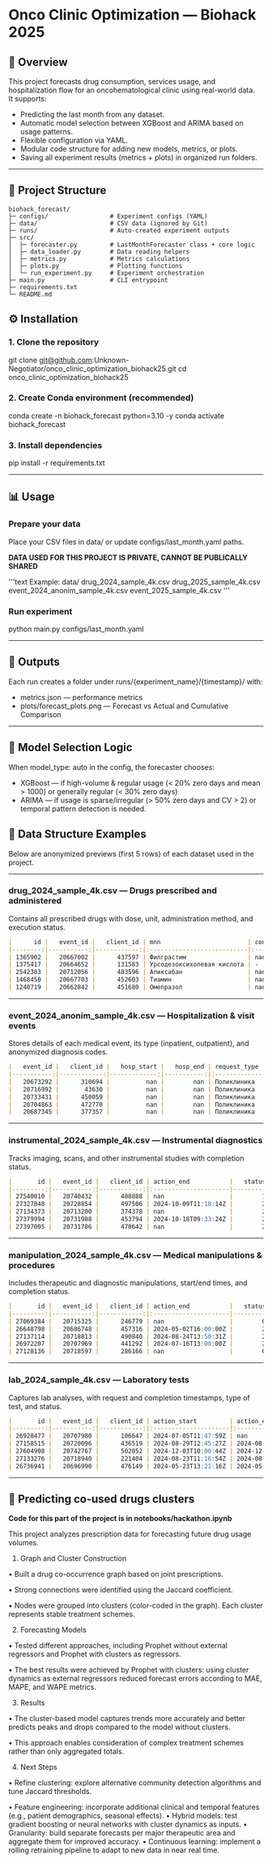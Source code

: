 # Onco Clinic Optimization — Biohack 2025

## 📌 Overview
This project forecasts drug consumption, services usage, and hospitalization flow for an oncohematological clinic using real-world data.  
It supports:
- Predicting the last month from any dataset.
- Automatic model selection between XGBoost and ARIMA based on usage patterns.
- Flexible configuration via YAML.
- Modular code structure for adding new models, metrics, or plots.
- Saving all experiment results (metrics + plots) in organized run folders.

---

## 📂 Project Structure
```text
biohack_forecast/
├─ configs/                 # Experiment configs (YAML)
├─ data/                    # CSV data (ignored by Git)
├─ runs/                    # Auto-created experiment outputs
├─ src/
│  ├─ forecaster.py         # LastMonthForecaster class + core logic
│  ├─ data_loader.py        # Data reading helpers
│  ├─ metrics.py            # Metrics calculations
│  ├─ plots.py              # Plotting functions
│  └─ run_experiment.py     # Experiment orchestration
├─ main.py                  # CLI entrypoint
├─ requirements.txt
└─ README.md
```

## ⚙️ Installation

### 1. Clone the repository
git clone git@github.com:Unknown-Negotiator/onco_clinic_optimization_biohack25.git
cd onco_clinic_optimization_biohack25

### 2. Create Conda environment (recommended)
conda create -n biohack_forecast python=3.10 -y
conda activate biohack_forecast

### 3. Install dependencies
pip install -r requirements.txt

---

## 📊 Usage

### Prepare your data
Place your CSV files in data/ or update configs/last_month.yaml paths.

**DATA USED FOR THIS PROJECT IS PRIVATE, CANNOT BE PUBLICALLY SHARED**

'''text
Example:
data/
  drug_2024_sample_4k.csv
  drug_2025_sample_4k.csv
  event_2024_anonim_sample_4k.csv
  event_2025_sample_4k.csv
'''

### Run experiment
python main.py configs/last_month.yaml

---

## 📁 Outputs
Each run creates a folder under runs/{experiment_name}/{timestamp}/ with:
- metrics.json — performance metrics
- plots/forecast_plots.png — Forecast vs Actual and Cumulative Comparison

---

## 🧠 Model Selection Logic
When model_type: auto in the config, the forecaster chooses:
- XGBoost — if high-volume & regular usage (< 20% zero days and mean > 1000) or generally regular (< 30% zero days)
- ARIMA — if usage is sparse/irregular (> 50% zero days and CV > 2) or temporal pattern detection is needed.

## 📄 Data Structure Examples

Below are anonymized previews (first 5 rows) of each dataset used in the project.

---

### **drug_2024_sample_4k.csv** — Drugs prescribed and administered
Contains all prescribed drugs with dose, unit, administration method, and execution status.
```markdown
|      id |   event_id |   client_id | mnn                        | concentration   |   dose | measure   | execution_date       | method            |   status | status_name        |
|--------:|-----------:|------------:|:---------------------------|:----------------|-------:|:----------|:---------------------|:------------------|---------:|:-------------------|
| 1365902 |   20667002 |      437597 | Филграстим                 | nan             |    480 | мг        | 2024-02-02T11:36:16Z | Подкожный         |        2 | выполнено          |
| 1375417 |   20664652 |      131583 | Урсодезоксихолевая кислота | -               |    250 | мг        | nan                  | Для приема внутрь |        6 | отменено           |
| 2542383 |   20712056 |      483596 | Апиксабан                  | nan             |      2 | мг        | 2024-08-09T10:11:52Z | Для приема внутрь |        2 | выполнено          |
| 1468450 |   20667703 |      452603 | Тиамин                     | nan             |     50 | мг        | 2024-02-17T03:31:33Z | Внутривенный      |        2 | выполнено          |
| 1240719 |   20662842 |      451680 | Омепразол                  | nan             |     20 | мг        | nan                  | Для приема внутрь |        1 | готов к выполнению |
```

---

### **event_2024_anonim_sample_4k.csv** — Hospitalization & visit events  
Stores details of each medical event, its type (inpatient, outpatient), and anonymized diagnosis codes.
```markdown
|   event_id |   client_id |   hosp_start |   hosp_end | request_type   |   event_org_code | icd_codes_anon   |
|-----------:|------------:|-------------:|-----------:|:---------------|-----------------:|:-----------------|
|   20673292 |      310694 |          nan |        nan | Поликлиника    |             2.17 | N96, N96         |
|   20716992 |       43630 |          nan |        nan | Поликлиника    |             2.23 | N96, N96         |
|   20733431 |      450059 |          nan |        nan | Поликлиника    |             2.28 | N96, D89         |
|   20704863 |      472770 |          nan |        nan | Поликлиника    |             2.26 | N96, D16         |
|   20687345 |      377357 |          nan |        nan | Поликлиника    |             2.49 | N96, N96         |
```

---

### **instrumental_2024_sample_4k.csv** — Instrumental diagnostics  
Tracks imaging, scans, and other instrumental studies with completion status.
```markdown
|       id |   event_id |   client_id | action_end           |   status | status_name   |   actiontype_id |
|---------:|-----------:|------------:|:---------------------|---------:|:--------------|----------------:|
| 27540010 |   20740432 |      488888 | nan                  |        1 | ожидание      |            4478 |
| 27327848 |   20728854 |      497506 | 2024-10-09T11:18:14Z |        2 | закончено     |            5246 |
| 27134373 |   20713200 |      374378 | nan                  |        2 | закончено     |            4508 |
| 27379994 |   20731988 |      453794 | 2024-10-18T09:33:24Z |        2 | закончено     |            5904 |
| 27397005 |   20731786 |      470642 | nan                  |        2 | закончено     |           12040 |
```

---

### **manipulation_2024_sample_4k.csv** — Medical manipulations & procedures  
Includes therapeutic and diagnostic manipulations, start/end times, and completion status.
```markdown
|       id |   event_id |   client_id | action_end           |   status | status_name   |   actiontype_id |
|---------:|-----------:|------------:|:---------------------|---------:|:--------------|----------------:|
| 27069384 |   20715325 |      246779 | nan                  |        0 | начато        |           12217 |
| 26648798 |   20686748 |      457316 | 2024-05-02T16:00:00Z |        2 | закончено     |           12259 |
| 27137114 |   20718813 |      490840 | 2024-08-24T13:50:31Z |        2 | закончено     |           12259 |
| 26972207 |   20707969 |      441292 | 2024-07-16T13:00:00Z |        2 | закончено     |           12259 |
| 27128136 |   20718597 |      286166 | nan                  |        0 | начато        |            4551 |
```

---

### **lab_2024_sample_4k.csv** — Laboratory tests  
Captures lab analyses, with request and completion timestamps, type of test, and status.
```markdown
|       id |   event_id |   client_id | action_start         | action_end           |   status | status_name   |   actiontype_id |
|---------:|-----------:|------------:|:---------------------|:---------------------|---------:|:--------------|----------------:|
| 26928477 |   20707980 |      106647 | 2024-07-05T11:47:59Z | nan                  |        2 | закончено     |            8439 |
| 27158515 |   20720096 |      436519 | 2024-08-29T12:45:27Z | 2024-08-29T14:18:00Z |        2 | закончено     |            7659 |
| 27604908 |   20742767 |      502052 | 2024-12-03T10:00:44Z | 2024-12-03T11:24:49Z |        2 | закончено     |           12418 |
| 27133276 |   20718940 |      221404 | 2024-08-23T11:16:54Z | 2024-08-30T08:31:32Z |        2 | закончено     |            5096 |
| 26736941 |   20696990 |      476149 | 2024-05-23T13:21:16Z | 2024-05-29T14:42:00Z |        2 | закончено     |           12263 |
```
---

## 🚀 Predicting co-used drugs clusters

**Code for this part of the project is in notebooks/hackathon.ipynb**

This project analyzes prescription data for forecasting future drug usage volumes.

1. Graph and Cluster Construction

 • Built a drug co-occurrence graph based on joint prescriptions.

 • Strong connections were identified using the Jaccard coefficient.

 • Nodes were grouped into clusters (color-coded in the graph). Each cluster represents stable treatment schemes.

2. Forecasting Models

 • Tested different approaches, including Prophet without external regressors and Prophet with clusters as regressors.

 • The best results were achieved by Prophet with clusters: using cluster dynamics as external regressors reduced forecast errors according to MAE, MAPE, and WAPE metrics.

3. Results

 • The cluster-based model captures trends more accurately and better predicts peaks and drops compared to the model without clusters.

 • This approach enables consideration of complex treatment schemes rather than only aggregated totals.

4. Next Steps

 • Refine clustering: explore alternative community detection algorithms and tune Jaccard thresholds.

 • Feature engineering: incorporate additional clinical and temporal features (e.g., patient demographics, seasonal effects).
 • Hybrid models: test gradient boosting or neural networks with cluster dynamics as inputs.
 • Granularity: build separate forecasts per major therapeutic area and aggregate them for improved accuracy.
 • Continuous learning: implement a rolling retraining pipeline to adapt to new data in near real time.
